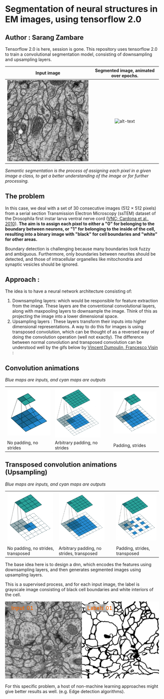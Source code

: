# Segmentation of neural structures in EM images, using tensorflow 2.0

## Author : Sarang Zambare

Tensorflow 2.0 is here, session is gone. This repository uses tensorflow 2.0 to train a convolutional segmentation model, consisting of downsampling and upsampling layers.

Input image             |  Segmented image, animated over epochs.
:-------------------------:|:-------------------------:
![alt-text](https://raw.githubusercontent.com/sarangzambare/segmentation/master/png/15copy.png)  |  ![alt-text](https://raw.githubusercontent.com/sarangzambare/segmentation/master/png/1.GIF)

*Semantic segmentation is the process of assigning each pixel in a given image a class, to get a better understanding of the image or for further processing.*

## The problem
In this case, we deal with a set of 30 consecutive images (512 × 512 pixels) from a serial section Transmission Electron Microscopy (ssTEM) dataset of the Drosophila first instar larva ventral nerve cord ([VNC; Cardona et al., 2010](https://www.frontiersin.org/articles/10.3389/fnana.2015.00142/full#B6)). **The aim is to assign each pixel to either a "0" for belonging to the boundary between neurons, or "1" for belonging to the inside of the cell, resulting into a binary image with "black" for cell boundaries and "white" for other areas.**

Boundary detection is challenging because many boundaries look fuzzy and ambiguous. Furthermore, only boundaries between neurites should be detected, and those of intracellular organelles like mitochondria and synaptic vesicles should be ignored.  

## Approach :

The idea is to have a neural network architecture consisting of:
1. Downsampling layers: which would be responsible for feature extraction from the image. These layers are the conventional convolutional layers, along with maxpooling layers to downsample the image. Think of this as projecting the image into a lower dimensional space.
2. Upsampling layers : These layers transform their inputs into higher dimensional representations. A way to do this for images is using transposed convolution, which can be thought of as a reversed way of doing the convolution operation (well not exactly). The difference between normal convolution and transposed convolution can be understood well by the gifs below by [Vincent Dumoulin, Francesco Visin](https://github.com/vdumoulin/conv_arithmetic) :


## Convolution animations
*Blue maps are inputs, and cyan maps are outputs*
<table style="width:100%; table-layout:fixed;">
  <tr>
    <td><img width="150px" src="png/no_padding_no_strides.gif"></td>
    <td><img width="150px" src="png/arbitrary_padding_no_strides.gif"></td>
    <td><img width="150px" src="png/padding_strides.gif"></td>
  </tr>
  <tr>
    <td>No padding, no strides</td>
    <td>Arbitrary padding, no strides</td>
    <td>Padding, strides</td>
  </tr>
</table>

## Transposed convolution animations (Upsampling)
*Blue maps are inputs, and cyan maps are outputs*
<table style="width:100%; table-layout:fixed;">
  <tr>
    <td><img width="150px" src="png/no_padding_no_strides_transposed.gif"></td>
    <td><img width="150px" src="png/arbitrary_padding_no_strides_transposed.gif"></td>
    <td><img width="150px" src="png/padding_strides_transposed.gif"></td>
  </tr>
  <tr>
    <td>No padding, no strides, transposed</td>
    <td>Arbitrary padding, no strides, transposed</td>
    <td>Padding, strides, transposed</td>
  </tr>
</table>

The base idea here is to design a dnn, which encodes the features using downsampling layers, and then generates segmented images using upsampling layers.

This is a supervised process, and for each input image, the label is grayscale image consisting of black cell boundaries and white interiors of the cell.

![alt-text](https://raw.githubusercontent.com/sarangzambare/segmentation/master/png/data.gif)



For this specific problem, a host of non-machine learning approaches might give better results as well. (e.g. Edge detection algorithms).
